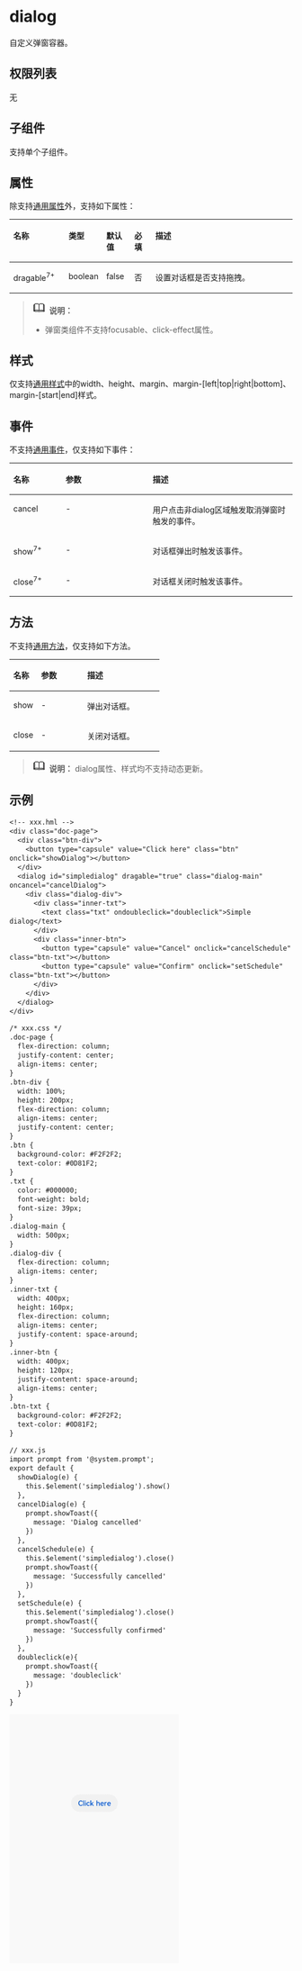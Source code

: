 # dialog<a name="ZH-CN_TOPIC_0000001173324657"></a>

自定义弹窗容器。

## 权限列表<a name="section11257113618419"></a>

无

## 子组件<a name="section9288143101012"></a>

支持单个子组件。

## 属性<a name="section2907183951110"></a>

除支持[通用属性](js-components-common-attributes.md)外，支持如下属性：

<a name="tb330011ff53049a69f27cec012adf8c1"></a>
<table><thead align="left"><tr id="r4301f3a3b24c499c9bfc42b76ab785f9"><th class="cellrowborder" valign="top" width="19.598040195980403%" id="mcps1.1.6.1.1"><p id="a9ba8c579217b4b8b841b035f1d28b20e"><a name="a9ba8c579217b4b8b841b035f1d28b20e"></a><a name="a9ba8c579217b4b8b841b035f1d28b20e"></a>名称</p>
</th>
<th class="cellrowborder" valign="top" width="11.178882111788822%" id="mcps1.1.6.1.2"><p id="a633002333b024497914a4b172446f14e"><a name="a633002333b024497914a4b172446f14e"></a><a name="a633002333b024497914a4b172446f14e"></a>类型</p>
</th>
<th class="cellrowborder" valign="top" width="9.899010098990102%" id="mcps1.1.6.1.3"><p id="a4950f7884c6540b9ad523ac34657d952"><a name="a4950f7884c6540b9ad523ac34657d952"></a><a name="a4950f7884c6540b9ad523ac34657d952"></a>默认值</p>
</th>
<th class="cellrowborder" valign="top" width="7.56924307569243%" id="mcps1.1.6.1.4"><p id="p58189597166"><a name="p58189597166"></a><a name="p58189597166"></a>必填</p>
</th>
<th class="cellrowborder" valign="top" width="51.754824517548236%" id="mcps1.1.6.1.5"><p id="a1313564aa9404a338447087d5918c17d"><a name="a1313564aa9404a338447087d5918c17d"></a><a name="a1313564aa9404a338447087d5918c17d"></a>描述</p>
</th>
</tr>
</thead>
<tbody><tr id="r06a481428e8d455fba919d3d4618be31"><td class="cellrowborder" valign="top" width="19.598040195980403%" headers="mcps1.1.6.1.1 "><p id="adb8a73146d764f2aab50fc046169ab26"><a name="adb8a73146d764f2aab50fc046169ab26"></a><a name="adb8a73146d764f2aab50fc046169ab26"></a>dragable<sup id="sup999420218191"><a name="sup999420218191"></a><a name="sup999420218191"></a><span>7+</span></sup></p>
</td>
<td class="cellrowborder" valign="top" width="11.178882111788822%" headers="mcps1.1.6.1.2 "><p id="a06898db2627246f78e85d4fbadeee85c"><a name="a06898db2627246f78e85d4fbadeee85c"></a><a name="a06898db2627246f78e85d4fbadeee85c"></a>boolean</p>
</td>
<td class="cellrowborder" valign="top" width="9.899010098990102%" headers="mcps1.1.6.1.3 "><p id="ae685ead324a647bcba1bbb45c9402dd6"><a name="ae685ead324a647bcba1bbb45c9402dd6"></a><a name="ae685ead324a647bcba1bbb45c9402dd6"></a>false</p>
</td>
<td class="cellrowborder" valign="top" width="7.56924307569243%" headers="mcps1.1.6.1.4 "><p id="p78183594166"><a name="p78183594166"></a><a name="p78183594166"></a>否</p>
</td>
<td class="cellrowborder" valign="top" width="51.754824517548236%" headers="mcps1.1.6.1.5 "><p id="a692121725a9b4ebbae65cd22b94b672e"><a name="a692121725a9b4ebbae65cd22b94b672e"></a><a name="a692121725a9b4ebbae65cd22b94b672e"></a>设置对话框是否支持拖拽。</p>
</td>
</tr>
</tbody>
</table>

>![](../../public_sys-resources/icon-note.gif) **说明：** 
>-   弹窗类组件不支持focusable、click-effect属性。

## 样式<a name="section5775351116"></a>

仅支持[通用样式](js-components-common-styles.md)中的width、height、margin、margin-\[left|top|right|bottom\]、margin-\[start|end\]样式。

## 事件<a name="section8562129182916"></a>

不支持[通用事件](js-components-common-events.md)，仅支持如下事件：

<a name="table20562102982910"></a>
<table><thead align="left"><tr id="row9562162932910"><th class="cellrowborder" valign="top" width="18.459999999999997%" id="mcps1.1.4.1.1"><p id="p195626291296"><a name="p195626291296"></a><a name="p195626291296"></a>名称</p>
</th>
<th class="cellrowborder" valign="top" width="30.769999999999996%" id="mcps1.1.4.1.2"><p id="p185622029202914"><a name="p185622029202914"></a><a name="p185622029202914"></a>参数</p>
</th>
<th class="cellrowborder" valign="top" width="50.77%" id="mcps1.1.4.1.3"><p id="p9562132915297"><a name="p9562132915297"></a><a name="p9562132915297"></a>描述</p>
</th>
</tr>
</thead>
<tbody><tr id="row7562729142911"><td class="cellrowborder" valign="top" width="18.459999999999997%" headers="mcps1.1.4.1.1 "><p id="p145622291299"><a name="p145622291299"></a><a name="p145622291299"></a>cancel</p>
</td>
<td class="cellrowborder" valign="top" width="30.769999999999996%" headers="mcps1.1.4.1.2 "><p id="p356210295295"><a name="p356210295295"></a><a name="p356210295295"></a>-</p>
</td>
<td class="cellrowborder" valign="top" width="50.77%" headers="mcps1.1.4.1.3 "><p id="p55621629122916"><a name="p55621629122916"></a><a name="p55621629122916"></a>用户点击非dialog区域触发取消弹窗时触发的事件。</p>
</td>
</tr>
<tr id="row154462392615"><td class="cellrowborder" valign="top" width="18.459999999999997%" headers="mcps1.1.4.1.1 "><p id="p84461834266"><a name="p84461834266"></a><a name="p84461834266"></a>show<sup id="sup2397204717198"><a name="sup2397204717198"></a><a name="sup2397204717198"></a><span>7+</span></sup></p>
</td>
<td class="cellrowborder" valign="top" width="30.769999999999996%" headers="mcps1.1.4.1.2 "><p id="p164468315263"><a name="p164468315263"></a><a name="p164468315263"></a>-</p>
</td>
<td class="cellrowborder" valign="top" width="50.77%" headers="mcps1.1.4.1.3 "><p id="p204465311269"><a name="p204465311269"></a><a name="p204465311269"></a>对话框弹出时触发该事件。</p>
</td>
</tr>
<tr id="row28470175299"><td class="cellrowborder" valign="top" width="18.459999999999997%" headers="mcps1.1.4.1.1 "><p id="p2848161792917"><a name="p2848161792917"></a><a name="p2848161792917"></a>close<sup id="sup4231174871918"><a name="sup4231174871918"></a><a name="sup4231174871918"></a><span>7+</span></sup></p>
</td>
<td class="cellrowborder" valign="top" width="30.769999999999996%" headers="mcps1.1.4.1.2 "><p id="p128481917132913"><a name="p128481917132913"></a><a name="p128481917132913"></a>-</p>
</td>
<td class="cellrowborder" valign="top" width="50.77%" headers="mcps1.1.4.1.3 "><p id="p5848121742920"><a name="p5848121742920"></a><a name="p5848121742920"></a>对话框关闭时触发该事件。</p>
</td>
</tr>
</tbody>
</table>

## 方法<a name="section11753103216253"></a>

不支持[通用方法](js-components-common-methods.md)，仅支持如下方法。

<a name="table20753173210251"></a>
<table><thead align="left"><tr id="row575363214257"><th class="cellrowborder" valign="top" width="18.459999999999997%" id="mcps1.1.4.1.1"><p id="p157531032112517"><a name="p157531032112517"></a><a name="p157531032112517"></a>名称</p>
</th>
<th class="cellrowborder" valign="top" width="30.769999999999996%" id="mcps1.1.4.1.2"><p id="p77531632132518"><a name="p77531632132518"></a><a name="p77531632132518"></a>参数</p>
</th>
<th class="cellrowborder" valign="top" width="50.77%" id="mcps1.1.4.1.3"><p id="p147531232132512"><a name="p147531232132512"></a><a name="p147531232132512"></a>描述</p>
</th>
</tr>
</thead>
<tbody><tr id="row15753113210251"><td class="cellrowborder" valign="top" width="18.459999999999997%" headers="mcps1.1.4.1.1 "><p id="p2314135812511"><a name="p2314135812511"></a><a name="p2314135812511"></a>show</p>
</td>
<td class="cellrowborder" valign="top" width="30.769999999999996%" headers="mcps1.1.4.1.2 "><p id="p7314115819256"><a name="p7314115819256"></a><a name="p7314115819256"></a>-</p>
</td>
<td class="cellrowborder" valign="top" width="50.77%" headers="mcps1.1.4.1.3 "><p id="p0314958162512"><a name="p0314958162512"></a><a name="p0314958162512"></a>弹出对话框。</p>
</td>
</tr>
<tr id="row393410526251"><td class="cellrowborder" valign="top" width="18.459999999999997%" headers="mcps1.1.4.1.1 "><p id="p7314358182512"><a name="p7314358182512"></a><a name="p7314358182512"></a>close</p>
</td>
<td class="cellrowborder" valign="top" width="30.769999999999996%" headers="mcps1.1.4.1.2 "><p id="p1231455814253"><a name="p1231455814253"></a><a name="p1231455814253"></a>-</p>
</td>
<td class="cellrowborder" valign="top" width="50.77%" headers="mcps1.1.4.1.3 "><p id="p10314105842512"><a name="p10314105842512"></a><a name="p10314105842512"></a>关闭对话框。</p>
</td>
</tr>
</tbody>
</table>

>![](../../public_sys-resources/icon-note.gif) **说明：** 
>dialog属性、样式均不支持动态更新。

## 示例<a name="section6663311114620"></a>

```
<!-- xxx.hml -->
<div class="doc-page">
  <div class="btn-div">
    <button type="capsule" value="Click here" class="btn" onclick="showDialog"></button>
  </div>
  <dialog id="simpledialog" dragable="true" class="dialog-main" oncancel="cancelDialog">
    <div class="dialog-div">
      <div class="inner-txt">
        <text class="txt" ondoubleclick="doubleclick">Simple dialog</text>
      </div>
      <div class="inner-btn">
        <button type="capsule" value="Cancel" onclick="cancelSchedule" class="btn-txt"></button>
        <button type="capsule" value="Confirm" onclick="setSchedule" class="btn-txt"></button>
      </div>
    </div>
  </dialog>
</div>
```

```
/* xxx.css */
.doc-page {
  flex-direction: column;
  justify-content: center;
  align-items: center;
}
.btn-div {
  width: 100%;
  height: 200px;
  flex-direction: column;
  align-items: center;
  justify-content: center;
}
.btn {
  background-color: #F2F2F2;
  text-color: #0D81F2;
}
.txt {
  color: #000000;
  font-weight: bold;
  font-size: 39px;
}
.dialog-main {
  width: 500px;
}
.dialog-div {
  flex-direction: column;
  align-items: center;
}
.inner-txt {
  width: 400px;
  height: 160px;
  flex-direction: column;
  align-items: center;
  justify-content: space-around;
}
.inner-btn {
  width: 400px;
  height: 120px;
  justify-content: space-around;
  align-items: center;
}
.btn-txt {
  background-color: #F2F2F2;
  text-color: #0D81F2;
}
```

```
// xxx.js
import prompt from '@system.prompt';
export default {
  showDialog(e) {
    this.$element('simpledialog').show()
  },
  cancelDialog(e) {
    prompt.showToast({
      message: 'Dialog cancelled'
    })
  },
  cancelSchedule(e) {
    this.$element('simpledialog').close()
    prompt.showToast({
      message: 'Successfully cancelled'
    })
  },
  setSchedule(e) {
    this.$element('simpledialog').close()
    prompt.showToast({
      message: 'Successfully confirmed'
    })
  },
  doubleclick(e){
    prompt.showToast({
      message: 'doubleclick'
    })
  }
}
```

![](figures/4.gif)

